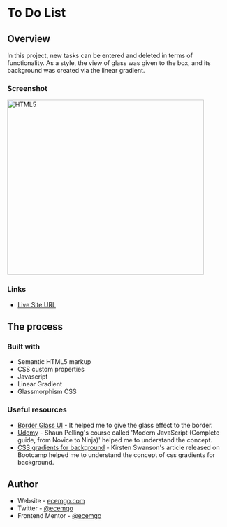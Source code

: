 # To Do List

## Overview

In this project, new tasks can be entered and deleted in terms of functionality. As a style, the view of glass was given to the box, and its background was created via the linear gradient.

### Screenshot

<p align="left">
<img src="https://user-images.githubusercontent.com/13468728/219599126-09510f2f-73c9-4b7c-88e5-9d2776f7f0d8.jpg" title="HTML5" alt="HTML5" width="450" height="400"/>
</p>

### Links

- [Live Site URL](https://ecemgo-todolist-js.netlify.app/)

## The process

### Built with

- Semantic HTML5 markup
- CSS custom properties
- Javascript
- Linear Gradient
- Glassmorphism CSS

### Useful resources

- [Border Glass UI](https://www.toptal.com/developers/css3maker/examples/border-glass-ui) - It helped me to give the glass effect to the border.
- [Udemy](https://www.udemy.com/course/modern-javascript-from-novice-to-ninja/) - Shaun Pelling's course called 'Modern JavaScript (Complete guide, from Novice to Ninja)' helped me to understand the concept.
- [CSS gradients for background](https://bootcamp.uxdesign.cc/use-css-gradients-for-background-gradient-images-dc98c2b7848a) - Kirsten Swanson's article released on Bootcamp helped me to understand the concept of css gradients for background.

## Author

- Website - [ecemgo.com](https://www.ecemgo.com/)
- Twitter - [@ecemgo](https://twitter.com/ecemgo)
- Frontend Mentor - [@ecemgo](https://www.frontendmentor.io/profile/ecemgo)
